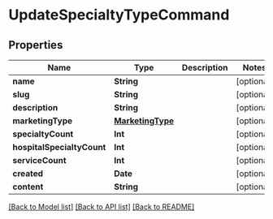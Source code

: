 # UpdateSpecialtyTypeCommand

## Properties
Name | Type | Description | Notes
------------ | ------------- | ------------- | -------------
**name** | **String** |  | [optional] 
**slug** | **String** |  | [optional] 
**description** | **String** |  | [optional] 
**marketingType** | [**MarketingType**](MarketingType.md) |  | [optional] 
**specialtyCount** | **Int** |  | [optional] 
**hospitalSpecialtyCount** | **Int** |  | [optional] 
**serviceCount** | **Int** |  | [optional] 
**created** | **Date** |  | [optional] 
**content** | **String** |  | [optional] 

[[Back to Model list]](../README.md#documentation-for-models) [[Back to API list]](../README.md#documentation-for-api-endpoints) [[Back to README]](../README.md)


